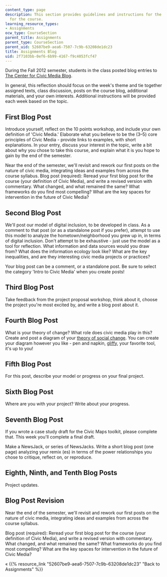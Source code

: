 ```yaml
---
content_type: page
description: This section provides guidelines and instructions for the blogging assignments
  for the course.
learning_resource_types:
- Assignments
ocw_type: CourseSection
parent_title: Assignments
parent_type: CourseSection
parent_uid: 52607be9-aea6-7507-7c9b-63208de1dc23
title: Assignments Blog
uid: 2f7103bb-0ef6-6b99-4167-f9c4053fcf47
---
```


During the Fall 2012 semester, students in the class posted blog entries to [The Center for Civic Media Blog](http://civic.mit.edu/blog).

In general, this reflection should focus on the week's theme and tie together assigned texts, class discussion, posts on the course blog, additional materials, and your own interests. Additional instructions will be provided each week based on the topic.

First Blog Post
---------------

Introduce yourself, reflect on the 10 points workshop, and include your own definition of 'Civic Media.' Elaborate what you believe to be the (3–5) core principles of Civic Media - provide links to examples, with short explanations. In your entry, discuss your interest in the topic, write a bit about why you chose to take this course, and explain what it is you hope to gain by the end of the semester.

Near the end of the semester, we'll revisit and rework our first posts on the nature of civic media, integrating ideas and examples from across the course syllabus. Blog post (required): Reread your first blog post for the course (your definition of Civic Media), and write a revised version with commentary. What changed, and what remained the same? What frameworks do you find most compelling? What are the key spaces for intervention in the future of Civic Media?

Second Blog Post
----------------

We'll post our model of digital inclusion, to be developed in class. As a comment to that post (or as a standalone post if you prefer), attempt to use this model to analyze the hometown/neighborhood you grew up in, in terms of digital inclusion. Don't attempt to be exhaustive - just use the model as a tool for reflection. What information and data sources would you draw from? What does the information ecology look like? What are the key inequalities, and are they interesting civic media projects or practices?

Your blog post can be a comment, or a standalone post. Be sure to select the category 'Intro to Civic Media' when you create posts!

Third Blog Post
---------------

Take feedback from the project proposal workshop, think about it, choose the project you're most excited by, and write a blog post about it.

Fourth Blog Post
----------------

What is your theory of change? What role does civic media play in this? Create and post a diagram of your [theory of social change](http://bit.ly/qCFqhf). You can create your diagram however you like - pen and napkin, [gliffy](http://www.gliffy.com/), your favorite tool, it's up to you!

Fifth Blog Post
---------------

For this post, describe your model or progress on your final project.

Sixth Blog Post
---------------

Where are you with your project? Write about your progress.

Seventh Blog Post
-----------------

If you wrote a case study draft for the Civic Maps toolkit, please complete that. This week you'll complete a final draft.

Make a NewsJack, or series of NewsJacks. Write a short blog post (one page) analyzing your remix (es) in terms of the power relationships you chose to critique, reflect on, or reproduce.

Eighth, Ninth, and Tenth Blog Posts
-----------------------------------

Project updates.

Blog Post Revision
------------------

Near the end of the semester, we'll revisit and rework our first posts on the nature of civic media, integrating ideas and examples from across the course syllabus.

Blog post (required): Reread your first blog post for the course (your definition of Civic Media), and write a revised version with commentary. What changed, and what remained the same? What frameworks do you find most compelling? What are the key spaces for intervention in the future of Civic Media?

« {{% resource_link "52607be9-aea6-7507-7c9b-63208de1dc23" "Back to Assignments" %}}